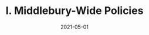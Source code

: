 ---
slug: "/pages/iv.-policies-for-the-institute/a.-academic-policies/a.1.-introduction"
date: "2021-05-01"
title: "I. Middlebury-Wide Policies"
---